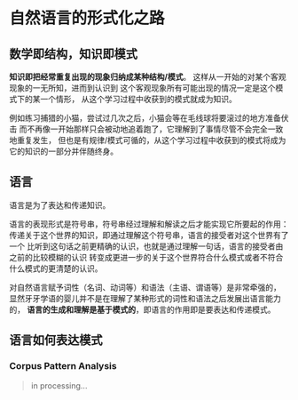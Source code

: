 # 自然语言的形式化之路

## 数学即结构，知识即模式
**知识即把经常重复出现的现象归纳成某种结构/模式**。
这样从一开始的对某个客观现象的一无所知，进而到认识到
这个客观现象所有可能出现的情况一定是这个模式下的某一个情形，
从这个学习过程中收获到的模式就成为知识。

例如练习捕猎的小猫，尝试过几次之后，小猫会等在毛线球将要滚过的地方准备伏击
而不再像一开始那样只会被动地追着跑了，它理解到了事情尽管不会完全一致地重复发生，
但也是有规律/模式可循的，从这个学习过程中收获到的模式将成为它的知识的一部分并伴随终身。

## 语言
语言是为了表达和传递知识。

语言的表现形式是符号串，符号串经过理解和解读之后才能实现它所要起的作用：
传递关于这个世界的知识，即通过理解这个符号串，语言的接受者对这个世界有了一个
比听到这句话之前更精确的认识，也就是通过理解一句话，语言的接受者由之前的比较模糊的认识
转变成更进一步的关于这个世界符合什么模式或者不符合什么模式的更清楚的认识。

对自然语言赋予词性（名词、动词等）和语法（主语、谓语等）是非常牵强的，
显然牙牙学语的婴儿并不是在理解了某种形式的词性和语法之后发展出语言能力的，
**语言的生成和理解是基于模式的**，即语言的作用即是要表达和传递模式。

## 语言如何表达模式

### Corpus Pattern Analysis

> in processing...
